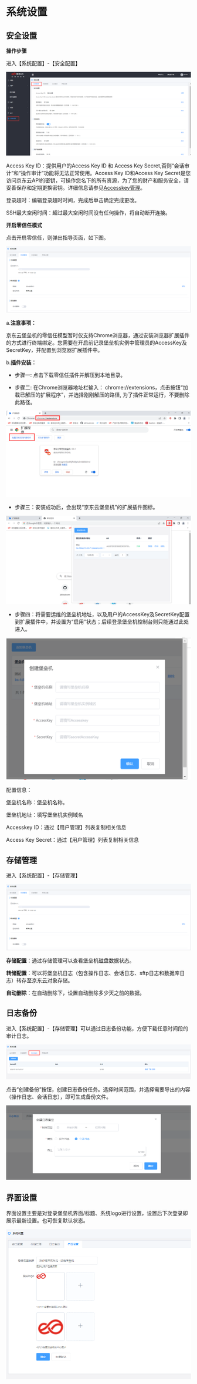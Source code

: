# 系统设置

## 安全设置

**操作步骤**

进入【系统配置】-【安全配置】

![](/image/Bastion/security.png) 

Access Key ID：提供用户的Access Key ID 和 Access Key Secret,否则“会话审计”和“操作审计”功能将无法正常使用。Access Key ID和Access Key Secret是您访问京东云API的密钥，可操作您名下的所有资源，为了您的财产和服务安全，请妥善保存和定期更换密钥。详细信息请参见[Accesskey管理](../../../../User-Service/Account-Management/AccessKey-Management.md)。
   
登录超时：编辑登录超时时间，完成后单击确定完成更改。
   
SSH最大空闲时间：超过最大空闲时间没有任何操作，将自动断开连接。

**开启零信任模式**

点击开启零信任，则弹出指导页面，如下图。

![](/image/Bastion/security1.png) 

a.**注意事项：**

京东云堡垒机的零信任模型暂时仅支持Chrome浏览器，通过安装浏览器扩展插件的方式进行终端绑定。您需要在开启前记录堡垒机实例中管理员的AccessKey及SecretKey，并配置到浏览器扩展插件中。

b.**插件安装：**

- 步骤一: 点击下载零信任插件并解压到本地目录。

- 步骤二: 在Chrome浏览器地址栏输入： chrome://extensions，点击按钮“加载已解压的扩展程序”，并选择刚刚解压的路径, 为了插件正常运行，不要删除此路径。

![](/image/Bastion/security2.png) 

- 步骤三：安装成功后，会出现“京东云堡垒机”的扩展插件图标。

![](/image/Bastion/security3.png) 

- 步骤四：将需要运维的堡垒机地址，以及用户的AccessKey及SecretKey配置到扩展插件中，并设置为“启用”状态；后续登录堡垒机控制台则只能通过此处进入。

![](/image/Bastion/security4.png) 

配置信息： 

堡垒机名称：堡垒机名称。

堡垒机地址：填写堡垒机实例域名

Accesskey ID：通过【用户管理】列表复制相关信息

Access Key Secret：通过【用户管理】列表复制相关信息

## 存储管理

进入【系统配置】-【存储管理】

![](/image/Bastion/security5.png) 

**存储配置**：通过存储管理可以查看堡垒机磁盘数据状态。


**转储配置**：可以将堡垒机日志（包含操作日志、会话日志、sftp日志和数据库日志）转存至京东云对象存储。

**自动删除**：在自动删除下，设置自动删除多少天之前的数据。

## 日志备份

进入【系统配置】-【存储管理】可以通过日志备份功能，方便下载任意时间段的审计日志。

![](/image/Bastion/security6.png) 

点击“创建备份”按钮，创建日志备份任务。选择时间范围，并选择需要导出的内容（操作日志、会话日志），即可生成备份文件。

![](/image/Bastion/backup.png) 

## 界面设置

界面设置主要是对登录堡垒机界面/标题、系统logo进行设置，设置后下次登录即展示最新设置。也可恢复默认状态。

![](/image/Bastion/security7.png) 



